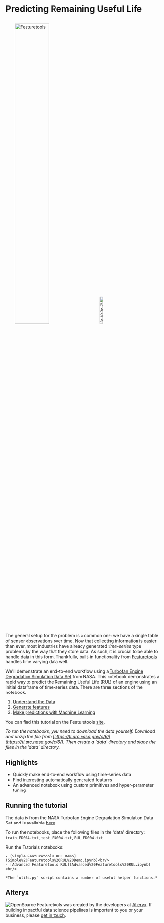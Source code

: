 # Predicting Remaining Useful Life
<p style="margin:30px">
    <img style="display:inline; margin-right:50px" width=50% src="https://www.featuretools.com/wp-content/uploads/2017/12/FeatureLabs-Logo-Tangerine-800.png" alt="Featuretools" />
    <img style="display:inline" width=15% src="https://upload.wikimedia.org/wikipedia/commons/e/e5/NASA_logo.svg" alt="NASA" />
</p>

The general setup for the problem is a common one: we have a single table of sensor observations over time. Now that collecting information is easier than ever, most industries have already generated *time-series* type problems by the way that they store data. As such, it is crucial to be able to handle data in this form. Thankfully, built-in functionality from [Featuretools](https://www.featuretools.com) handles time varying data well.

We'll demonstrate an end-to-end workflow using a [Turbofan Engine Degradation Simulation Data Set](https://ti.arc.nasa.gov/tech/dash/groups/pcoe/prognostic-data-repository/#turbofan) from NASA. This notebook demonstrates a rapid way to predict the Remaining Useful Life (RUL) of an engine using an initial dataframe of time-series data. There are three sections of the notebook:
1. [Understand the Data](#Step-1:-Understanding-the-Data)
2. [Generate features](#Step-2:-DFS-and-Creating-a-Model)
3. [Make predictions with Machine Learning](#Step-3:-Using-the-Model)

You can find this tutorial on the Featuretools [site](https://www.featuretools.com/project/predict-remaining-useful-life/).

*To run the notebooks, you need to download the data yourself. Download and unzip the file from [https://ti.arc.nasa.gov/c/6/](https://ti.arc.nasa.gov/c/6/). Then create a 'data' directory and place the files in the 'data' directory.*

## Highlights
* Quickly make end-to-end workflow using time-series data
* Find interesting automatically generated features
* An advanced notebook using custom primitives and hyper-parameter tuning

## Running the tutorial

The data is from the NASA Turbofan Engine Degradation Simulation Data Set
and is available [here](https://ti.arc.nasa.gov/tech/dash/groups/pcoe/prognostic-data-repository/#turbofan)

To run the notebooks, place the following files in the 'data' directory:
`train_FD004.txt`, `test_FD004.txt`, `RUL_FD004.txt`

Run the Tutorials notebooks:

    - [Simple Featuretools RUL Demo](Simple%20Featuretools%20RUL%20Demo.ipynb)<br/>
    - [Advanced Featuretools RUL](Advanced%20Featuretools%20RUL.ipynb)<br/>

    *The `utils.py` script contains a number of useful helper functions.*


## Alteryx
![OpenSource](img/OpenSource_Logo-01.png)
Featuretools was created by the developers at [Alteryx](https://www.alteryx.com). If building impactful data science pipelines is important to you or your business, please [get in touch](https://www.alteryx.com/contact-us/).
